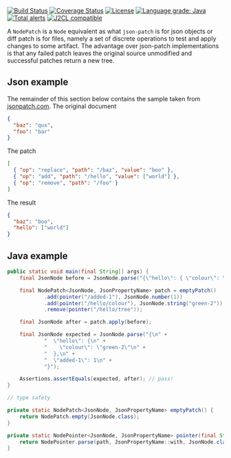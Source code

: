 [![Build Status](https://github.com/mP1/walkingkooka-tree-patch/actions/workflows/build.yaml/badge.svg)](https://github.com/mP1/walkingkooka-tree-patch/actions/workflows/build.yaml/badge.svg)
[![Coverage Status](https://coveralls.io/repos/github/mP1/walkingkooka-tree-patch/badge.svg?branch=master)](https://coveralls.io/github/mP1/walkingkooka-tree-patch?branch=master)
[![License](https://img.shields.io/badge/License-Apache%202.0-blue.svg)](https://opensource.org/licenses/Apache-2.0)
[![Language grade: Java](https://img.shields.io/lgtm/grade/java/g/mP1/walkingkooka-tree-patch.svg?logo=lgtm&logoWidth=18)](https://lgtm.com/projects/g/mP1/walkingkooka-tree-patch/context:java)
[![Total alerts](https://img.shields.io/lgtm/alerts/g/mP1/walkingkooka-tree-patch.svg?logo=lgtm&logoWidth=18)](https://lgtm.com/projects/g/mP1/walkingkooka-tree-patch/alerts/)
[![J2CL compatible](https://img.shields.io/badge/J2CL-compatible-brightgreen.svg)](https://github.com/mP1/j2cl-central)



A `NodePatch` is a `Node` equivalent as what `json-patch` is for json objects or diff patch is for files, namely a set
of discrete operations to test and apply changes to some artifact. The advantage over json-patch implementations is that
any failed patch leaves the original source unmodified and successful patches return a new tree.

## Json example

The remainder of this section below contains the sample taken from [jsonpatch.com](http://jsonpatch.com/).
The original document

```json
{
  "baz": "qux",
  "foo": "bar"
}
```  

The patch

```json
[
  { "op": "replace", "path": "/baz", "value": "boo" },
  { "op": "add", "path": "/hello", "value": ["world"] },
  { "op": "remove", "path": "/foo" }
]
```

The result
```json
{
  "baz": "boo",
  "hello": ["world"]
}
```

## Java example

```java
public static void main(final String[] args) {
    final JsonNode before = JsonNode.parse("{\"hello\": { \"colour\": \"replaced-1\", \"tree\": \"removed-3\"}}");

    final NodePatch<JsonNode, JsonPropertyName> patch = emptyPatch()
            .add(pointer("/added-1"), JsonNode.number(1))
            .add(pointer("/hello/colour"), JsonNode.string("green-2"))
            .remove(pointer("/hello/tree"));

    final JsonNode after = patch.apply(before);

    final JsonNode expected = JsonNode.parse("{\n" +
            "  \"hello\": {\n" +
            "    \"colour\": \"green-2\"\n" +
            "  },\n" +
            "  \"added-1\": 1\n" +
            "}");

    Assertions.assertEquals(expected, after); // pass!
}

// type safety

private static NodePatch<JsonNode, JsonPropertyName> emptyPatch() {
    return NodePatch.empty(JsonNode.class);
}

private static NodePointer<JsonNode, JsonPropertyName> pointer(final String path) {
    return NodePointer.parse(path, JsonPropertyName::with, JsonNode.class);
}
```
